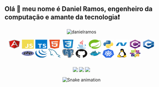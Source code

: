 ## Olá 👋 meu nome é Daniel Ramos, engenheiro da computação e amante da tecnologia❗


<div align="center">
  <img align="center" src="https://github-readme-streak-stats.herokuapp.com/?user=danielrrbhmg&theme=highcontrast" alt="danielramos" />
  </div>
  
<div align="center">
<!--   <a href="https://github.com/imed-danielramos"> -->
    
<!--   <div align="center">
  <img align="center" src="https://github-readme-stats.vercel.app/api?custom_title=Meus%20status&username=imed-danielramos&show_icons=true&theme=dracula&include_all_commits=true&count_private=true" alt="imed-danielramos" />
  </div>
  
  <img height="140em" src="https://github-readme-stats.vercel.app/api?custom_title=Meus status&username=imed-danielramos&show_icons=true&theme=dracula&include_all_commits=true&count_private=true"/>
     
  <img height="140em" src="https://github-readme-stats.vercel.app/api/top-langs/?custom_title=Linguagens Mais Usadas&username=imed-danielramos&layout=compact&langs_count=7&theme=dracula"/> -->
 
</div>
  
  
<div align="center"><br>
  <img align="center" alt="danielrrbhmg-Angular" height="30" width="40" src="https://github.com/devicons/devicon/blob/master/icons/angularjs/angularjs-original.svg">
  <img align="center" alt="danielrrbhmg-Js" height="30" width="40" src="https://raw.githubusercontent.com/devicons/devicon/master/icons/javascript/javascript-plain.svg">
  <img align="center" alt="danielrrbhmg-Ts" height="30" width="40" src="https://raw.githubusercontent.com/devicons/devicon/master/icons/typescript/typescript-plain.svg">
  <img align="center" alt="danielrrbhmg-HTML" height="30" width="40" src="https://raw.githubusercontent.com/devicons/devicon/master/icons/html5/html5-original.svg">
  <img align="center" alt="danielrrbhmg-CSS" height="30" width="40" src="https://raw.githubusercontent.com/devicons/devicon/master/icons/css3/css3-original.svg">
  <img align="center" alt="danielrrbhmg-Java" height="30" width="40" src="https://github.com/devicons/devicon/blob/master/icons/java/java-original.svg">
  <img align="center" alt="danielrrbhmg-Spring" height="30" width="40" src="https://github.com/devicons/devicon/blob/master/icons/spring/spring-original.svg">
  <img align="center" alt="danielrrbhmg-Python" height="30" width="40" src="https://raw.githubusercontent.com/devicons/devicon/master/icons/python/python-original.svg">
  <img align="center" alt="danielrrbhmg-dotNet" height="30" width="40" src="https://github.com/devicons/devicon/blob/master/icons/dot-net/dot-net-original.svg">
  <img align="center" alt="danielrrbhmg-Csharp" height="30" width="40" src="https://raw.githubusercontent.com/devicons/devicon/master/icons/csharp/csharp-original.svg">
  <img align="center" alt="danielrrbhmg-Cplusplus" height="30" width="40" src="https://github.com/devicons/devicon/blob/master/icons/cplusplus/cplusplus-original.svg">
  <img align="center" alt="danielrrbhmg-php" height="30" width="40" src="https://github.com/devicons/devicon/blob/master/icons/php/php-original.svg">
  <img align="center" alt="danielrrbhmg-jquery" height="30" width="40" src="https://github.com/devicons/devicon/blob/master/icons/jquery/jquery-original.svg">
  <img align="center" alt="danielrrbhmg-gitHub" height="30" width="40" src="https://github.com/devicons/devicon/blob/master/icons/mysql/mysql-original.svg">
  <img align="center" alt="danielrrbhmg-gitHub" height="30" width="40" src="https://github.com/devicons/devicon/blob/master/icons/postgresql/postgresql-original.svg">
  <img align="center" alt="danielrrbhmg-gitHub" height="30" width="40" src="https://github.com/devicons/devicon/blob/master/icons/github/github-original.svg">
  <img align="center" alt="danielrrbhmg-docker" height="30" width="40" src="https://github.com/devicons/devicon/blob/master/icons/docker/docker-original.svg">
  <img align="center" alt="danielrrbhmg-kubernetes" height="30" width="40" src="https://github.com/gilbarbara/logos/blob/main/logos/kubernetes.svg">
  <img align="center" alt="danielrrbhmg-linux" height="30" width="40" src="https://github.com/devicons/devicon/blob/master/icons/linux/linux-original.svg">
  <img align="center" alt="danielrrbhmg-linux" height="30" width="40" src="https://github.com/devicons/devicon/blob/master/icons/centos/centos-original.svg">


  
</div>
  
  ##
 
<div align="center"> 
  <a href="https://api.whatsapp.com/send?phone=5531987973461" target="_blank"><img src="https://img.shields.io/badge/WhatsApp-25D366?style=for-the-badge&logo=whatsapp&logoColor=white" target="_blank"></a> 
  <a href = "mailto:danielrrbhmg@gmail.com"><img src="https://img.shields.io/badge/-Gmail-%23333?style=for-the-badge&logo=gmail&logoColor=white" target="_blank"></a>
  <a href="https://www.linkedin.com/in/danielrrbhmg/" target="_blank"><img src="https://img.shields.io/badge/-LinkedIn-%230077B5?style=for-the-badge&logo=linkedin&logoColor=white" target="_blank"></a> 
  
   ![Snake animation](https://github.com/danielrrbhmg/danielrrbhmg/blob/output/github-contribution-grid-snake.svg)
 
 
</div>
